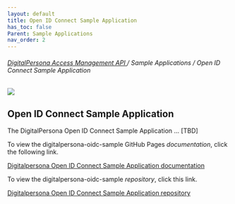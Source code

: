 ```yaml
---
layout: default
title: Open ID Connect Sample Application
has_toc: false
Parent: Sample Applications
nav_order: 2  
---
```


###### [DigitalPersona Access Management API ](https://lenhodgeman.github.io/digitalpersona-access-management-api/)/ Sample Applications / Open ID Connect Sample Application  

![](assets/HID-logo.png)  

## Open ID Connect Sample Application

The DigitalPersona Open ID Connect Sample Application ... [TBD]

To view the digitalpersona-oidc-sample GitHub Pages *documentation*,  click the following link.

[Digitalpersona Open ID Connect Sample Application  documentation](https://lenhodgeman.github.io/digitalpersona-oidc-sample/)

To view the digitalpersona-oidc-sample *repository*,  click this link.

[Digitalpersona Open ID Connect Sample Application repository](https://github.com/LenHodgeman/digitalpersona-oidc-sample/)
